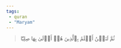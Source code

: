 ```yaml
---
tags: 
 - quran 
 - "Maryam"
---
```


> ثُمَّ لَنَحۡنُ أَعۡلَمُ بِٱلَّذِينَ هُمۡ أَوۡلَىٰ بِهَا صِلِيّٗا

